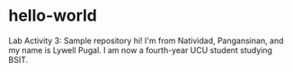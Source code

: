 # hello-world
Lab Activity 3: Sample repository
hi! I'm from Natividad, Pangansinan, and my name is Lywell Pugal.
I am now a fourth-year UCU student studying BSIT.
